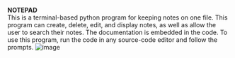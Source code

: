  **NOTEPAD** <br>
This is a terminal-based python program for keeping notes on one file. This program can create, delete, edit, and display notes, as well as allow the user to search their notes.
The documentation is embedded in the code.
To use this program, run the code in any source-code editor and follow the prompts. 
![image](https://github.com/aaronho19/notepad/assets/116542561/f44d4135-91f1-4916-9da9-4caf69be9b43)